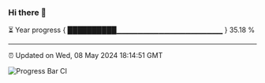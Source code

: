 ### Hi there 👋

⏳ Year progress { ██████████▁▁▁▁▁▁▁▁▁▁▁▁▁▁▁▁▁▁▁▁ } 35.18 %

---

⏰ Updated on Wed, 08 May 2024 18:14:51 GMT

![Progress Bar CI](https://github.com/liununu/liununu/workflows/Progress%20Bar%20CI/badge.svg)
